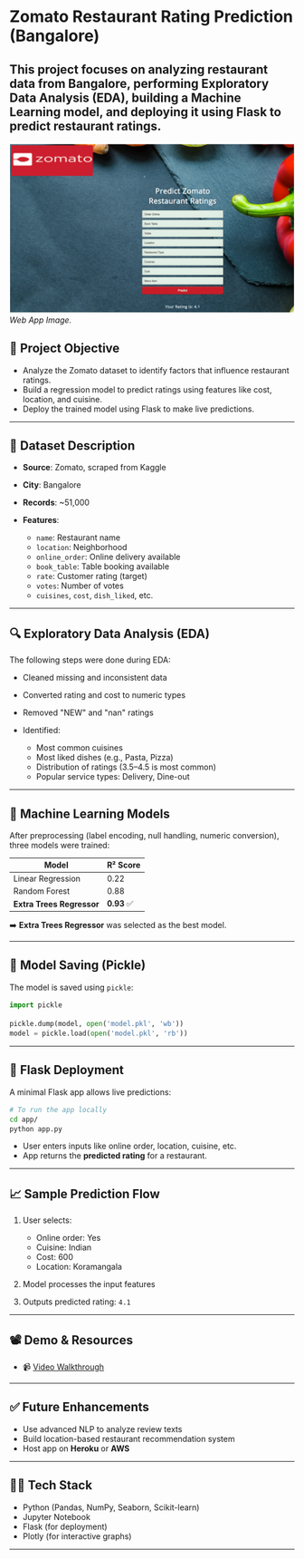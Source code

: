 # Zomato Restaurant Rating Prediction (Bangalore)

This project focuses on **analyzing restaurant data from Bangalore**, performing **Exploratory Data Analysis (EDA)**, building a **Machine Learning model**, and **deploying it using Flask** to predict restaurant ratings.
---
![Project Overview Diagram](https://github.com/LearnCode801/zomato-rating-prediction/blob/main/img.png)  
*Web App Image.*

## 📌 Project Objective

* Analyze the Zomato dataset to identify factors that influence restaurant ratings.
* Build a regression model to predict ratings using features like cost, location, and cuisine.
* Deploy the trained model using Flask to make live predictions.

---

## 🧾 Dataset Description

* **Source**: Zomato, scraped from Kaggle
* **City**: Bangalore
* **Records**: \~51,000
* **Features**:

  * `name`: Restaurant name
  * `location`: Neighborhood
  * `online_order`: Online delivery available
  * `book_table`: Table booking available
  * `rate`: Customer rating (target)
  * `votes`: Number of votes
  * `cuisines`, `cost`, `dish_liked`, etc.

---

## 🔍 Exploratory Data Analysis (EDA)

The following steps were done during EDA:

* Cleaned missing and inconsistent data
* Converted rating and cost to numeric types
* Removed "NEW" and "nan" ratings
* Identified:

  * Most common cuisines
  * Most liked dishes (e.g., Pasta, Pizza)
  * Distribution of ratings (3.5–4.5 is most common)
  * Popular service types: Delivery, Dine-out

---

## 🤖 Machine Learning Models

After preprocessing (label encoding, null handling, numeric conversion), three models were trained:

| Model                     | R² Score   |
| ------------------------- | ---------- |
| Linear Regression         | 0.22       |
| Random Forest             | 0.88       |
| **Extra Trees Regressor** | **0.93** ✅ |

➡️ **Extra Trees Regressor** was selected as the best model.

---

## 💾 Model Saving (Pickle)

The model is saved using `pickle`:

```python
import pickle

pickle.dump(model, open('model.pkl', 'wb'))
model = pickle.load(open('model.pkl', 'rb'))
```

---

## 🚀 Flask Deployment

A minimal Flask app allows live predictions:

```bash
# To run the app locally
cd app/
python app.py
```

* User enters inputs like online order, location, cuisine, etc.
* App returns the **predicted rating** for a restaurant.

---

## 📈 Sample Prediction Flow

1. User selects:

   * Online order: Yes
   * Cuisine: Indian
   * Cost: 600
   * Location: Koramangala
2. Model processes the input features
3. Outputs predicted rating: `4.1`

---

## 📽️ Demo & Resources

* 📹 [Video Walkthrough](https://lnkd.in/p/dTykrzdh)

---

## ✅ Future Enhancements

* Use advanced NLP to analyze review texts
* Build location-based restaurant recommendation system
* Host app on **Heroku** or **AWS**

---

## 👨‍💻 Tech Stack

* Python (Pandas, NumPy, Seaborn, Scikit-learn)
* Jupyter Notebook
* Flask (for deployment)
* Plotly (for interactive graphs)

---

